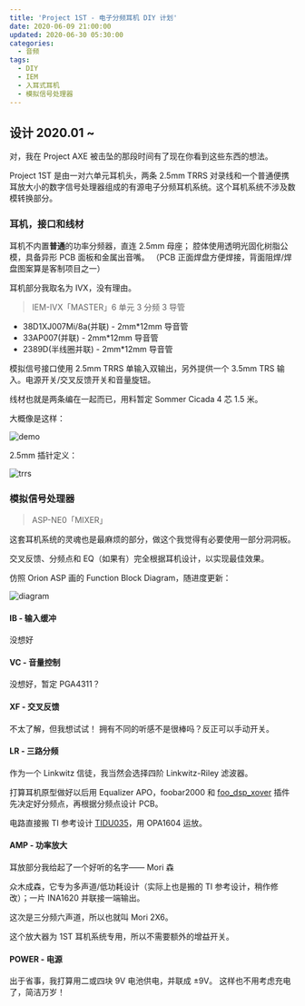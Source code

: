 ```yaml
---
title: 'Project 1ST - 电子分频耳机 DIY 计划'
date: 2020-06-09 21:00:00
updated: 2020-06-30 05:30:00
categories:
  - 音频
tags:
  - DIY
  - IEM
  - 入耳式耳机
  - 模拟信号处理器
---
```


## 设计 2020.01 ~

对，我在 Project AXE 被击坠的那段时间有了现在你看到这些东西的想法。

Project 1ST 是由一对六单元耳机头，两条 2.5mm TRRS 对录线和一个普通便携耳放大小的数字信号处理器组成的有源电子分频耳机系统。这个耳机系统不涉及数模转换部分。

<!-- more -->

### 耳机，接口和线材

耳机不内置**普通**的功率分频器，直连 2.5mm 母座；
腔体使用透明光固化树脂公模，具备异形 PCB 面板和金属出音嘴。
（PCB 正面焊盘方便焊接，背面阻焊/焊盘图案算是客制项目之一）

耳机部分我取名为 IVX，没有理由。

> IEM-IVX「MASTER」6 单元 3 分频 3 导管

- 38D1XJ007Mi/8a(并联) - 2mm\*12mm 导音管
- 33AP007(并联) - 2mm\*12mm 导音管
- 2389D(半线圈并联) - 2mm\*12mm 导音管

模拟信号接口使用 2.5mm TRRS 单输入双输出，另外提供一个 3.5mm TRS 输入。电源开关/交叉反馈开关和音量旋钮。

线材也就是两条编在一起而已，用料暂定 Sommer Cicada 4 芯 1.5 米。

大概像是这样：

![demo](https://cdn.jsdelivr.net/gh/kwaa/kwaa.github.io/source/_posts/project-1st/demo.png)

2.5mm 插针定义：

![trrs](https://cdn.jsdelivr.net/gh/kwaa/kwaa.github.io/source/_posts/project-1st/trrs.png)

### 模拟信号处理器

> ASP-NE0「MIXER」

这套耳机系统的灵魂也是最麻烦的部分，做这个我觉得有必要使用一部分洞洞板。

交叉反馈、分频点和 EQ（如果有）完全根据耳机设计，以实现最佳效果。

仿照 Orion ASP 画的 Function Block Diagram，随进度更新：

![diagram](https://cdn.jsdelivr.net/gh/kwaa/kwaa.github.io/source/_posts/project-1st/diagram.png)

#### IB - 输入缓冲

没想好

#### VC - 音量控制

没想好，暂定 PGA4311？

#### XF - 交叉反馈

不太了解，但我想试试！
拥有不同的听感不是很棒吗？反正可以手动开关。

#### LR - 三路分频

作为一个 Linkwitz 信徒，我当然会选择四阶 Linkwitz-Riley 滤波器。

打算耳机原型做好以后用 Equalizer APO，foobar2000 和 [foo_dsp_xover](http://xover.sourceforge.net/) 插件先决定好分频点，再根据分频点设计 PCB。

电路直接搬 TI 参考设计 [TIDU035](http://www.ti.com/lit/ug/tidu035/tidu035.pdf)，用 OPA1604 运放。

#### AMP - 功率放大

耳放部分我给起了一个好听的名字—— Mori 森

众木成森，它专为多声道/低功耗设计（实际上也是搬的 TI 参考设计，稍作修改）；一片 INA1620 并联接一端输出。

这次是三分频六声道，所以也就叫 Mori 2X6。

这个放大器为 1ST 耳机系统专用，所以不需要额外的增益开关。

#### POWER - 电源

出于省事，我打算用二或四块 9V 电池供电，并联成 ±9V。
这样也不用考虑充电了，简洁万岁！
